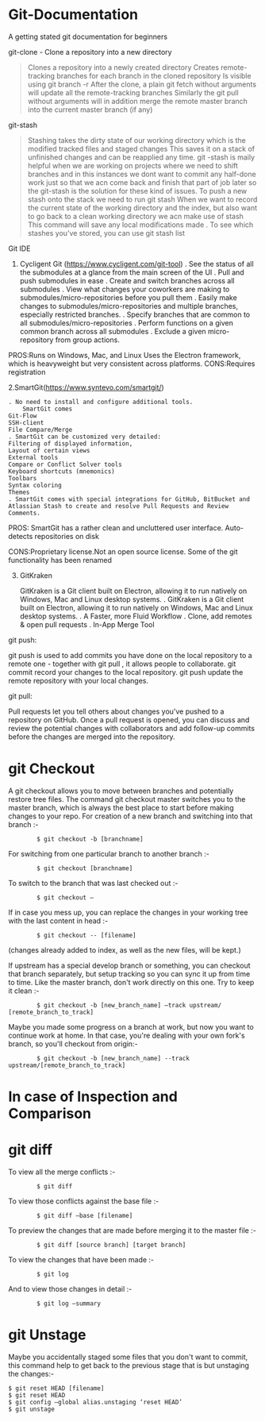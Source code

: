 ﻿# Git-Documentation
A getting stated git documentation for beginners

git-clone - Clone a repository into a new directory

> Clones a repository into a newly created directory
> Creates remote-tracking branches for each branch in the cloned repository
> Is visible using git branch -r 
> After the clone, a plain git fetch without arguments will update all the remote-tracking branches
> Similarly the git pull without arguments will in addition merge the remote master branch into the current master branch (if any)

git-stash

> Stashing takes the dirty state of our working directory which is the modified tracked files and staged changes 
> This saves it on a stack of unfinished changes and can be reapplied any time.
> git -stash is maily helpful when we are working on projects where we need to shift branches and in this instances we dont want to commit any half-done work just so that we acn come back and finish that part of job later so the git-stash is the solution for these kind of issues.
> To push a new stash onto the stack we need to run git stash
> When we want to record the current state of the working directory and the index, but also want to go back to a clean working directory we acn make use of stash
> This command will save any local modifications made .
> To see which stashes you’ve stored, you can use git stash list



Git IDE

1. Cycligent Git (https://www.cycligent.com/git-tool)
    . See the status of all the submodules at a glance from the main screen of the UI
    . Pull and push submodules in ease
    . Create and switch branches across all submodules
    . View what changes your coworkers are making to submodules/micro-repositories before you pull them
    . Easily make changes to submodules/micro-repositories and multiple branches, especially restricted branches.
    . Specify branches that are common to all submodules/micro-repositories
    . Perform functions on a given common branch across all submodules
    . Exclude a given micro-repository from group actions.  

PROS:Runs on Windows, Mac, and Linux
     Uses the Electron framework, which is heavyweight but very consistent across platforms.
CONS:Requires registration


2.SmartGit(https://www.syntevo.com/smartgit/)
    
    . No need to install and configure additional tools.
        SmartGit comes
   	Git-Flow
	SSH-client
	File Compare/Merge
    . SmartGit can be customized very detailed:
	Filtering of displayed information,
	Layout of certain views
	External tools
	Compare or Conflict Solver tools
	Keyboard shortcuts (mnemonics)
	Toolbars
	Syntax coloring
	Themes
    . SmartGit comes with special integrations for GitHub, BitBucket and Atlassian Stash to create and resolve Pull Requests and Review Comments.
  
PROS: SmartGit has a rather clean and uncluttered user interface.
      Auto-detects repositories on disk
            
CONS:Proprietary license.Not an open source license.
     Some of the git functionality has been renamed

3. GitKraken

   GitKraken is a Git client built on Electron, allowing it to run natively on Windows, Mac and Linux desktop systems.
    . GitKraken is a Git client built on Electron, allowing it to run natively on Windows, Mac and Linux desktop systems.
    . A Faster, more Fluid Workflow
    . Clone, add remotes & open pull requests
    . In-App Merge Tool


git push:

git push is used to add commits you have done on the local repository to a remote one - together with git pull , it allows people to collaborate. git commit record your changes to the local repository. git push update the remote repository with your local changes.




git pull:

Pull requests let you tell others about changes you've pushed to a repository on GitHub. Once a pull request is opened, you can discuss and review the potential changes with collaborators and add follow-up commits before the changes are merged into the repository.

# git Checkout

A git checkout allows you to move between branches and potentially restore tree files. The command git checkout master switches you to the master branch, which is always the best place to start before making changes to your repo.
For creation of a new branch and switching into that branch :-     
   
        	$ git checkout -b [branchname]

For switching from one particular branch to another branch :-    
        
        	$ git checkout [branchname]

To switch to the branch that was last checked out :-    
	
        	$ git checkout –

If in case you mess up, you can replace the changes in your working tree with the last content in head :-     
	
        	$ git checkout -- [filename]
(changes already added to index, as well as the new files, will be kept.)

If upstream has a special develop branch or something, you can checkout that branch separately, but setup tracking so you can sync it up from time to time. Like the master branch, don't work directly on this one. Try to keep it clean :-    
        
        	$ git checkout -b [new_branch_name] –track upstream/ [remote_branch_to_track]

Maybe you made some progress on a branch at work, but now you want to continue work at home. In that case, you're dealing with your own fork's branch, so you'll checkout from origin:-     
	
        	$ git checkout -b [new_branch_name] --track upstream/[remote_branch_to_track]

# In case of Inspection and Comparison 
# git diff

To view all the merge conflicts :-     
        
        	$ git diff

To view those conflicts against the base file :-     
        
        	$ git diff –base [filename]

To preview the changes that are made before merging it to the master file :-     
        
        	$ git diff [source branch] [target branch]

To view the changes that have been made :-     
        
        	$ git log

And to view those changes in detail :-     
        
        	$ git log –summary

# git Unstage

Maybe you accidentally staged some files that you don't want to commit, this command help to get back to the previous stage that is but unstaging the changes:- 


	$ git reset HEAD [filename]
	$ git reset HEAD	
	$ git config –global alias.unstaging ‘reset HEAD’
	$ git unstage



